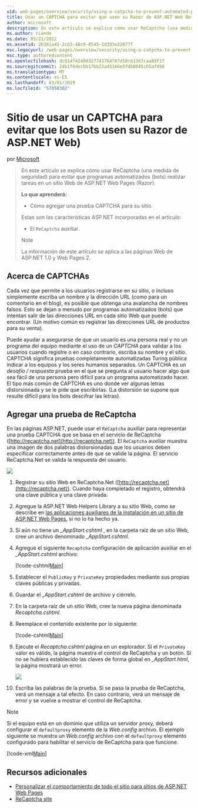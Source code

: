 ```yaml
---
uid: web-pages/overview/security/using-a-catpcha-to-prevent-automated-programs-bots-from-using-your-aspnet-web-site
title: Usar un CAPTCHA para evitar que usen su Razor de ASP.NET Web Bots) sitio | Microsoft Docs
author: microsoft
description: En este artículo se explica cómo usar ReCaptcha (una medida de seguridad) para evitar que programas automatizados (bots) realizar tareas en una ASP.NET Web Pages (Razor) se...
ms.author: riande
ms.date: 05/21/2012
ms.assetid: 2b381a41-2cb3-40c0-8545-1d393e22877f
msc.legacyurl: /web-pages/overview/security/using-a-catpcha-to-prevent-automated-programs-bots-from-using-your-aspnet-web-site
msc.type: authoredcontent
ms.openlocfilehash: dc014f42490327743764787d58c613b7caa89f1f
ms.sourcegitcommit: 24b1f6decbb17bb22a45166e5fdb0845c65af498
ms.translationtype: MT
ms.contentlocale: es-ES
ms.lasthandoff: 03/01/2019
ms.locfileid: "57058302"
---
```

<a name="using-a-captcha-to-prevent-bots-from-using-your-aspnet-web-razor-site"></a>Sitio de usar un CAPTCHA para evitar que los Bots usen su Razor de ASP.NET Web)
====================
por [Microsoft](https://github.com/microsoft)

> En este artículo se explica cómo usar ReCaptcha (una medida de seguridad) para evitar que programas automatizados (bots) realizar tareas en un sitio Web de ASP.NET Web Pages (Razor).
> 
> **Lo que aprenderá:** 
> 
> - Cómo agregar una prueba CAPTCHA para su sitio.
> 
> Estas son las características ASP.NET incorporadas en el artículo:
> 
> - El `ReCaptcha` auxiliar.
> 
> > [!NOTE]
> > La información de este artículo se aplica a las páginas Web de ASP.NET 1.0 y Web Pages 2.


## <a name="about-captchas"></a>Acerca de CAPTCHAs

Cada vez que permite a los usuarios registrarse en su sitio, o incluso simplemente escriba un nombre y la dirección URL (como para un comentario en el blog), es posible que obtenga una avalancha de nombres falsos. Esto se dejan a menudo por programas automatizados (bots) que intentan salir de las direcciones URL en cada sitio Web que puede encontrar. (Un motivo común es registrar las direcciones URL de productos para su venta).

Puede ayudar a asegurarse de que un usuario es una persona real y no un programa del equipo mediante el uso de un *CAPTCHA* para validar a los usuarios cuando registre o en caso contrario, escriba su nombre y el sitio. CAPTCHA significa pruebas completamente automatizadas Turing pública indicar a los equipos y los seres humanos separados. Un CAPTCHA es un *desafío / respuesta* prueba en el que se pregunta al usuario hacer algo que sea fácil de una persona pero difícil para un programa automatizado hacer. El tipo más común de CAPTCHA es uno donde ver algunas letras distorsionada y se le pide que escribirlas. (La distorsión se supone que resulte difícil para los bots descifrar las letras).

## <a name="adding-a-recaptcha-test"></a>Agregar una prueba de ReCaptcha

En las páginas ASP.NET, puede usar el `ReCaptcha` auxiliar para representar una prueba CAPTCHA que se basa en el servicio de ReCaptcha ([http://recaptcha.net](http://recaptcha.net)). El `ReCaptcha` auxiliar muestra una imagen de dos palabras distorsionadas que los usuarios deben especificar correctamente antes de que se valide la página. El servicio ReCaptcha.Net se valida la respuesta del usuario.

![](using-a-catpcha-to-prevent-automated-programs-bots-from-using-your-aspnet-web-site/_static/image1.jpg)

1. Registrar su sitio Web en ReCaptcha.Net ([http://recaptcha.net](http://recaptcha.net)). Cuando haya completado el registro, obtendrá una clave pública y una clave privada.
2. Agregue la ASP.NET Web Helpers Library a su sitio Web, como se describe en [las aplicaciones auxiliares de la instalación en un sitio de ASP.NET Web Pages](https://go.microsoft.com/fwlink/?LinkId=252372), si no lo ha hecho ya.
3. Si aún no tiene un  *\_AppStart.cshtml* , en la carpeta raíz de un sitio Web, cree un archivo denominado  *\_AppStart.cshtml*.
4. Agregue el siguiente `Recaptcha` configuración de aplicación auxiliar en el  *\_AppStart.cshtml* archivo: 

    [!code-cshtml[Main](using-a-catpcha-to-prevent-automated-programs-bots-from-using-your-aspnet-web-site/samples/sample1.cshtml?highlight=6-7)]
5. Establecer el `PublicKey` y `PrivateKey` propiedades mediante sus propias claves públicas y privadas.
6. Guardar el  *\_AppStart.cshtml* de archivo y ciérrelo.
7. En la carpeta raíz de un sitio Web, cree la nueva página denominada *Recaptcha.cshtml*.
8. Reemplace el contenido existente por lo siguiente: 

    [!code-cshtml[Main](using-a-catpcha-to-prevent-automated-programs-bots-from-using-your-aspnet-web-site/samples/sample2.cshtml)]
9. Ejecute el *Recaptcha.cshtml* página en un explorador. Si el `PrivateKey` valor es válido, la página muestra el control de ReCaptcha y un botón. Si no se hubiera establecido las claves de forma global en  *\_AppStart.html*, la página mostrará un error. 

    ![](using-a-catpcha-to-prevent-automated-programs-bots-from-using-your-aspnet-web-site/_static/image1.png)
10. Escriba las palabras de la prueba. Si se pasa la prueba de ReCaptcha, verá un mensaje a tal efecto. En caso contrario, verá un mensaje de error y se vuelve a mostrar el control de ReCaptcha.

> [!NOTE]
> Si el equipo está en un dominio que utiliza un servidor proxy, deberá configurar el `defaultproxy` elemento de la *Web.config* archivo. El ejemplo siguiente se muestra un *Web.config* archivo con el `defaultproxy` elemento configurado para habilitar el servicio de ReCaptcha para que funcione.
> 
> [!code-xml[Main](using-a-catpcha-to-prevent-automated-programs-bots-from-using-your-aspnet-web-site/samples/sample3.xml)]


<a id="Additional_Resources"></a>
## <a name="additional-resources"></a>Recursos adicionales


- [Personalizar el comportamiento de todo el sitio para sitios de ASP.NET Web Pages](https://go.microsoft.com/fwlink/?LinkId=202906)
- [ReCaptcha site](https://www.google.com/recaptcha)
